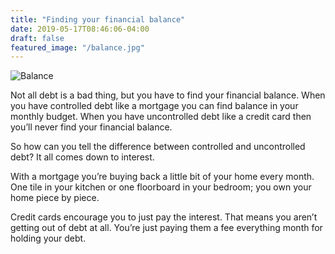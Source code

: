 ```yaml
---
title: "Finding your financial balance"
date: 2019-05-17T08:46:06-04:00
draft: false
featured_image: "/balance.jpg"
---
```


![Balance](/balance.jpg)

Not all debt is a bad thing, but you have to find your financial balance.  When you have controlled debt like a mortgage you can find balance in your monthly budget.  When you have uncontrolled debt like a credit card then you’ll never find your financial balance.

So how can you tell the difference between controlled and uncontrolled debt?  It all comes down to interest.

With a mortgage you’re buying back a little bit of your home every month.  One tile in your kitchen or one floorboard in your bedroom; you own your home piece by piece.

Credit cards encourage you to just pay the interest.  That means you aren’t getting out of debt at all.  You’re just paying them a fee everything month for holding your debt.
